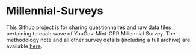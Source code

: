 # Millennial-Surveys
This Github project is for sharing questionnaires and raw data files pertaining to each wave of YouGov-Mint-CPR Millennial Survey. 
The methodology note and all other survey details (including a full archive) are available <a href='https://docs.google.com/spreadsheets/d/1Gou-sB3bBZ3JeDWWDckUXD64vbHn2pip/edit#gid=545292294'>here</a>.
